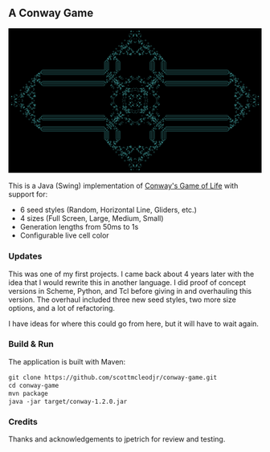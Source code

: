 ## **A Conway Game**

![Screenshot 1](demo.png)

This is a Java (Swing) implementation of [Conway's Game of Life](https://en.wikipedia.org/wiki/Conway%27s_Game_of_Life) with support for:
- 6 seed styles (Random, Horizontal Line, Gliders, etc.)
- 4 sizes (Full Screen, Large, Medium, Small)
- Generation lengths from 50ms to 1s
- Configurable live cell color

### **Updates**

This was one of my first projects.  I came back about 4 years later with the idea that I would rewrite this in another language.  I did proof of concept versions in Scheme, Python, and Tcl before giving in and overhauling this version.  The overhaul included three new seed styles, two more size options, and a lot of refactoring.

I have ideas for where this could go from here, but it will have to wait again.

### **Build & Run**

The application is built with Maven:

```
git clone https://github.com/scottmcleodjr/conway-game.git
cd conway-game
mvn package
java -jar target/conway-1.2.0.jar
```

### **Credits**

Thanks and acknowledgements to jpetrich for review and testing.